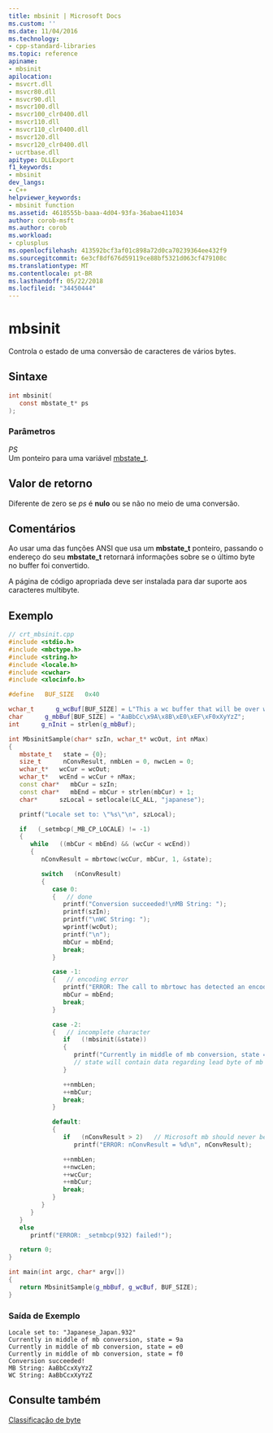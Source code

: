 ```yaml
---
title: mbsinit | Microsoft Docs
ms.custom: ''
ms.date: 11/04/2016
ms.technology:
- cpp-standard-libraries
ms.topic: reference
apiname:
- mbsinit
apilocation:
- msvcrt.dll
- msvcr80.dll
- msvcr90.dll
- msvcr100.dll
- msvcr100_clr0400.dll
- msvcr110.dll
- msvcr110_clr0400.dll
- msvcr120.dll
- msvcr120_clr0400.dll
- ucrtbase.dll
apitype: DLLExport
f1_keywords:
- mbsinit
dev_langs:
- C++
helpviewer_keywords:
- mbsinit function
ms.assetid: 4618555b-baaa-4d04-93fa-36abae411034
author: corob-msft
ms.author: corob
ms.workload:
- cplusplus
ms.openlocfilehash: 413592bcf3af01c898a72d0ca70239364ee432f9
ms.sourcegitcommit: 6e3cf8df676d59119ce88bf5321d063cf479108c
ms.translationtype: MT
ms.contentlocale: pt-BR
ms.lasthandoff: 05/22/2018
ms.locfileid: "34450444"
---
```

# <a name="mbsinit"></a>mbsinit

Controla o estado de uma conversão de caracteres de vários bytes.

## <a name="syntax"></a>Sintaxe

```C
int mbsinit(
   const mbstate_t* ps
);
```

### <a name="parameters"></a>Parâmetros

*PS*<br/>
Um ponteiro para uma variável [mbstate_t](../../c-runtime-library/standard-types.md).

## <a name="return-value"></a>Valor de retorno

Diferente de zero se *ps* é **nulo** ou se não no meio de uma conversão.

## <a name="remarks"></a>Comentários

Ao usar uma das funções ANSI que usa um **mbstate_t** ponteiro, passando o endereço do seu **mbstate_t** retornará informações sobre se o último byte no buffer foi convertido.

A página de código apropriada deve ser instalada para dar suporte aos caracteres multibyte.

## <a name="example"></a>Exemplo

```cpp
// crt_mbsinit.cpp
#include <stdio.h>
#include <mbctype.h>
#include <string.h>
#include <locale.h>
#include <cwchar>
#include <xlocinfo.h>

#define   BUF_SIZE   0x40

wchar_t      g_wcBuf[BUF_SIZE] = L"This a wc buffer that will be over written...";
char      g_mbBuf[BUF_SIZE] = "AaBbCc\x9A\x8B\xE0\xEF\xF0xXyYzZ";
int      g_nInit = strlen(g_mbBuf);

int MbsinitSample(char* szIn, wchar_t* wcOut, int nMax)
{
   mbstate_t   state = {0};
   size_t      nConvResult, nmbLen = 0, nwcLen = 0;
   wchar_t*   wcCur = wcOut;
   wchar_t*   wcEnd = wcCur + nMax;
   const char*   mbCur = szIn;
   const char*   mbEnd = mbCur + strlen(mbCur) + 1;
   char*      szLocal = setlocale(LC_ALL, "japanese");

   printf("Locale set to: \"%s\"\n", szLocal);

   if   (_setmbcp(_MB_CP_LOCALE) != -1)
   {
      while   ((mbCur < mbEnd) && (wcCur < wcEnd))
      {
         nConvResult = mbrtowc(wcCur, mbCur, 1, &state);

         switch   (nConvResult)
         {
            case 0:
            {   // done
               printf("Conversion succeeded!\nMB String: ");
               printf(szIn);
               printf("\nWC String: ");
               wprintf(wcOut);
               printf("\n");
               mbCur = mbEnd;
               break;
            }

            case -1:
            {   // encoding error
               printf("ERROR: The call to mbrtowc has detected an encoding error.\n");
               mbCur = mbEnd;
               break;
            }

            case -2:
            {   // incomplete character
               if   (!mbsinit(&state))
               {
                  printf("Currently in middle of mb conversion, state = %x\n", state);
                  // state will contain data regarding lead byte of mb character
               }

               ++nmbLen;
               ++mbCur;
               break;
            }

            default:
            {
               if   (nConvResult > 2)   // Microsoft mb should never be larger than 2
                  printf("ERROR: nConvResult = %d\n", nConvResult);

               ++nmbLen;
               ++nwcLen;
               ++wcCur;
               ++mbCur;
               break;
            }
         }
      }
   }
   else
      printf("ERROR: _setmbcp(932) failed!");

   return 0;
}

int main(int argc, char* argv[])
{
   return MbsinitSample(g_mbBuf, g_wcBuf, BUF_SIZE);
}
```

### <a name="sample-output"></a>Saída de Exemplo

```Output
Locale set to: "Japanese_Japan.932"
Currently in middle of mb conversion, state = 9a
Currently in middle of mb conversion, state = e0
Currently in middle of mb conversion, state = f0
Conversion succeeded!
MB String: AaBbCcxXyYzZ
WC String: AaBbCcxXyYzZ
```

## <a name="see-also"></a>Consulte também

[Classificação de byte](../../c-runtime-library/byte-classification.md)<br/>
